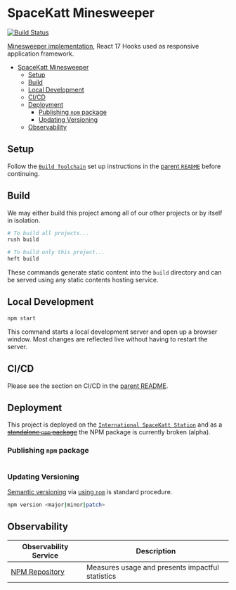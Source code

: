 # SpaceKatt Minesweeper

[![Build Status](https://travis-ci.org/SpaceKatt/spacekatt-io.svg?branch=main)](https://travis-ci.org/SpaceKatt/spacekatt-io)

[Minesweeper implementation](https://spacekatt.io/tech/minesweeper), React 17 Hooks used as responsive application framework.

- [SpaceKatt Minesweeper](#spacekatt-minesweeper)
  - [Setup](#setup)
  - [Build](#build)
  - [Local Development](#local-development)
  - [CI/CD](#cicd)
  - [Deployment](#deployment)
    - [Publishing `npm` package](#publishing-npm-package)
    - [Updating Versioning](#updating-versioning)
  - [Observability](#observability)

## Setup

Follow the [`Build Toolchain`](https://github.com/SpaceKatt/spacekatt-io#build-toolchain) set up instructions in the [parent `README`](../README.md) before continuing.

## Build

We may either build this project among all of our other projects or by itself in isolation.

```bash
# To build all projects...
rush build
```

```bash
# To build only this project...
heft build
```

These commands generate static content into the `build` directory and can be served using any static contents hosting service.

## Local Development

```bash
npm start
```

This command starts a local development server and open up a browser window. Most changes are reflected live without having to restart the server.

## CI/CD

Please see the section on CI/CD in the [parent README](../README.md#CI/CD).

## Deployment

This project is deployed on the [`International SpaceKatt Station`](https://github.com/SpaceKatt/spacekatt-io/tree/main/spacekatt-io) and as a ~~[standalone `npm` package](https://www.npmjs.com/package/spacekatt-minesweeper)~~ the NPM package is currently broken (alpha).

### Publishing `npm` package

```bash

```

### Updating Versioning

[Semantic versioning](https://docs.npmjs.com/about-semantic-versioning) via [using `npm`](https://docs.npmjs.com/updating-your-published-package-version-number) is standard procedure.

```bash
npm version <major|minor|patch>
```

## Observability

| Observability Service                                                 | Description                                      |
| --------------------------------------------------------------------- | ------------------------------------------------ |
| [NPM Repository](https://www.npmjs.com/package/spacekatt-minesweeper) | Measures usage and presents impactful statistics |
